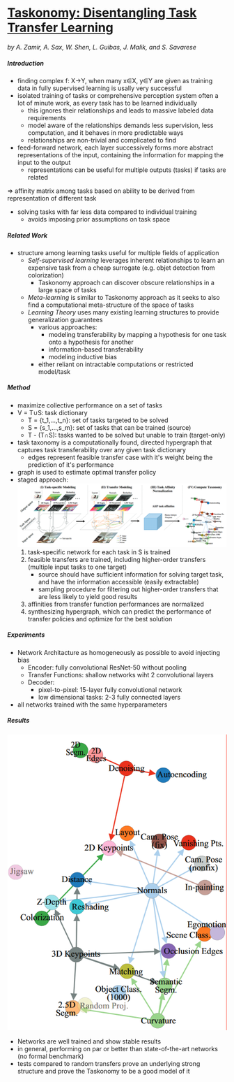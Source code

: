 # [Taskonomy: Disentangling Task Transfer Learning](https://arxiv.org/abs/1804.08328)
*by A. Zamir, A. Sax, W. Shen, L. Guibas, J. Malik, and S. Savarese*

##### Introduction
- finding complex f: X→Y, when many x∈X, y∈Y are given as training data in fully supervised learning is usally very successful
- isolated training of tasks or comprehensive perception system often a lot of minute work, as every task has to be learned individually
    - this ignores their relationships and leads to massive labeled data requirements
    - model aware of the relationships demands less supervision, less computation, and it behaves in more predictable ways
    - relationships are non-trivial and complicated to find
- feed-forward network, each layer successively forms more abstract representations of the input, containing the information for mapping the input to the output
    - representations can be useful for multiple outputs (tasks) if tasks are related
    
=> affinity matrix among tasks based on ability to be derived from representation of different task
- solving tasks  with far less data compared to individual training
    - avoids imposing prior assumptions on task space

##### Related Work
- structure among learning tasks useful for multiple fields of application
    - *Self-supervised learning* leverages inherent relationships to learn an expensive task from a cheap surrogate (e.g. objet detection from colorization)
        - Taskonomy approach can discover obscure relationships in a large space of tasks
    - *Meta-learning* is similar to Taskonomy approach as it seeks to also find a computational meta-structure of the space of tasks
    - *Learning Theory* uses many existing learning structures to provide generalization guarantees
        - various approaches:
            - modeling transferability by mapping a hypothesis for one task onto a hypothesis for another
            - information-based transferability
            - modeling inductive bias
        - either reliant on intractable computations or restricted model/task

##### Method
- maximize collective performance on a set of tasks
- V = T∪S: task dictionary
    - T = {t_1,...,t_n}: set of tasks targeted to be solved
    - S = {s_1,...,s_m}: set of tasks that can be trained (source)
    - T - (T∩S): tasks wanted to be solved but unable to train (target-only)
- task taxonomy is a computationally found, directed hypergraph that captures task transferability over any given task dictionary
    - edges represent feasible transfer case with it's weight being the prediction of it's performance
- graph is used to estimate optimal transfer policy
- staged approach:
    ![Taskonomy Stages](./img/Taskonomy_stages.png "Taskonomy Staged Approach")
    1. task-specific network for each task in S is trained
    2. feasible transfers are trained, including higher-order transfers (multiple input tasks to one target)
        - source should have sufficient information for solving target task, and have the information accessible (easily extractable)
        - sampling procedure for filtering out higher-order transfers that are less likely to yield good results
    3. affinities from transfer function performances are normalized
    4. synthesizing hypergraph, which can predict the performance of transfer policies and optimize for the best solution

##### Experiments
- Network Architacture as homogeneously as possible to avoid injecting bias
    - Encoder: fully convolutional ResNet-50 without pooling
    - Transfer Functions: shallow networks wiht 2 convolutional layers
    - Decoder: 
        - pixel-to-pixel: 15-layer fully convolutional network
        - low dimensional tasks: 2-3 fully connected layers
- all networks trained with the same hyperparameters

##### Results
![Taskonomy Result](./img/Taskonomy_result.png "Taskonomy Results")
- Networks are well trained and show stable results
- in general, performing on par or better than state-of-the-art networks (no formal benchmark)
- tests compared to random transfers prove an underlying strong structure and prove the Taskonomy to be a good model of it

